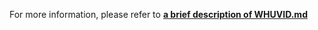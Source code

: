 For more information, please refer to **[a brief description of WHUVID.md](https://github.com/chentianyangWHU/WHUVID/blob/main/a%20brief%20description%20of%20WHUVID.md)**
